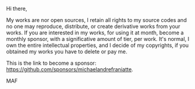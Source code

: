 ﻿  
Hi there,
  
My works are nor open sources, I retain all rights to my source codes and no one may reproduce, distribute, or create derivative works from your works. If you are interested in my works, for using it at month, become a monthly sponsor, with a significative amount of tier, per work. It's normal, I own the entire intellectual properties, and I decide of my copyrights, if you obtained my works you have to delete or pay me.
  
This is the link to become a sponsor: https://github.com/sponsors/michaelandrefraniatte.
  
MAF
  